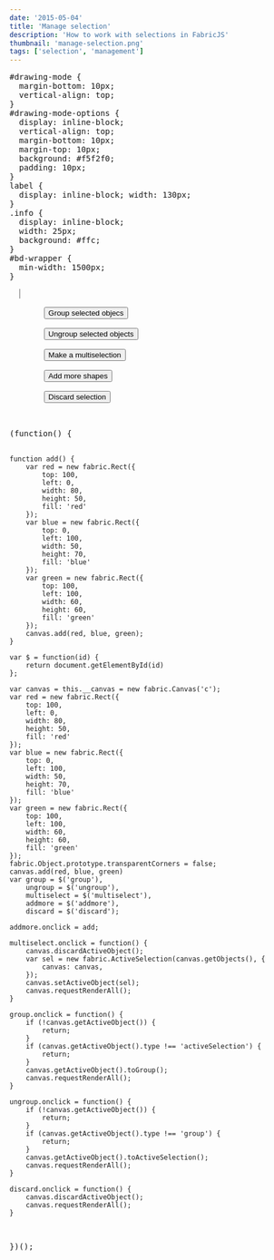 ```yaml
---
date: '2015-05-04'
title: 'Manage selection'
description: 'How to work with selections in FabricJS'
thumbnail: 'manage-selection.png'
tags: ['selection', 'management']
---
```


<div
  class="codepen-later"
  data-editable="true"
  data-height="500"
  data-default-tab="result"
  data-prefill='{
    "scripts": ["https://unpkg.com/fabric@4.0.0-beta.12/dist/fabric.js"]
  }'
>
<pre data-lang="css" data-options-autoprefixer="true">
#drawing-mode {
  margin-bottom: 10px;
  vertical-align: top;
}
#drawing-mode-options {
  display: inline-block;
  vertical-align: top;
  margin-bottom: 10px;
  margin-top: 10px;
  background: #f5f2f0;
  padding: 10px;
}
label {
  display: inline-block; width: 130px;
}
.info {
  display: inline-block;
  width: 25px;
  background: #ffc;
}
#bd-wrapper {
  min-width: 1500px;
}
</pre>
<pre data-lang="html">
  <canvas id="c" width="450" height="450" style="border:1px solid #aaa"></canvas>
  <div style="display: inline-block; margin-left: 10px">
    <button id="group" class="btn btn-info">Group selected objecs</button><br>
    <button id="ungroup" class="btn btn-info">Ungroup selected objects</button><br>
    <button id="multiselect" class="btn btn-info">Make a multiselection</button><br>
    <button id="addmore" class="btn btn-info">Add more shapes</button><br>
    <button id="discard" class="btn btn-info">Discard selection</button><br>
  </div>
</pre>
<pre data-lang="js">
(function() {

    function add() {
    	var red = new fabric.Rect({
    		top: 100,
    		left: 0,
    		width: 80,
    		height: 50,
    		fill: 'red'
    	});
    	var blue = new fabric.Rect({
    		top: 0,
    		left: 100,
    		width: 50,
    		height: 70,
    		fill: 'blue'
    	});
    	var green = new fabric.Rect({
    		top: 100,
    		left: 100,
    		width: 60,
    		height: 60,
    		fill: 'green'
    	});
    	canvas.add(red, blue, green);
    }

    var $ = function(id) {
    	return document.getElementById(id)
    };

    var canvas = this.__canvas = new fabric.Canvas('c');
    var red = new fabric.Rect({
    	top: 100,
    	left: 0,
    	width: 80,
    	height: 50,
    	fill: 'red'
    });
    var blue = new fabric.Rect({
    	top: 0,
    	left: 100,
    	width: 50,
    	height: 70,
    	fill: 'blue'
    });
    var green = new fabric.Rect({
    	top: 100,
    	left: 100,
    	width: 60,
    	height: 60,
    	fill: 'green'
    });
    fabric.Object.prototype.transparentCorners = false;
    canvas.add(red, blue, green)
    var group = $('group'),
    	ungroup = $('ungroup'),
    	multiselect = $('multiselect'),
    	addmore = $('addmore'),
    	discard = $('discard');

    addmore.onclick = add;

    multiselect.onclick = function() {
    	canvas.discardActiveObject();
    	var sel = new fabric.ActiveSelection(canvas.getObjects(), {
    		canvas: canvas,
    	});
    	canvas.setActiveObject(sel);
    	canvas.requestRenderAll();
    }

    group.onclick = function() {
    	if (!canvas.getActiveObject()) {
    		return;
    	}
    	if (canvas.getActiveObject().type !== 'activeSelection') {
    		return;
    	}
    	canvas.getActiveObject().toGroup();
    	canvas.requestRenderAll();
    }

    ungroup.onclick = function() {
    	if (!canvas.getActiveObject()) {
    		return;
    	}
    	if (canvas.getActiveObject().type !== 'group') {
    		return;
    	}
    	canvas.getActiveObject().toActiveSelection();
    	canvas.requestRenderAll();
    }

    discard.onclick = function() {
    	canvas.discardActiveObject();
    	canvas.requestRenderAll();
    }

})();

</pre>
</div>
